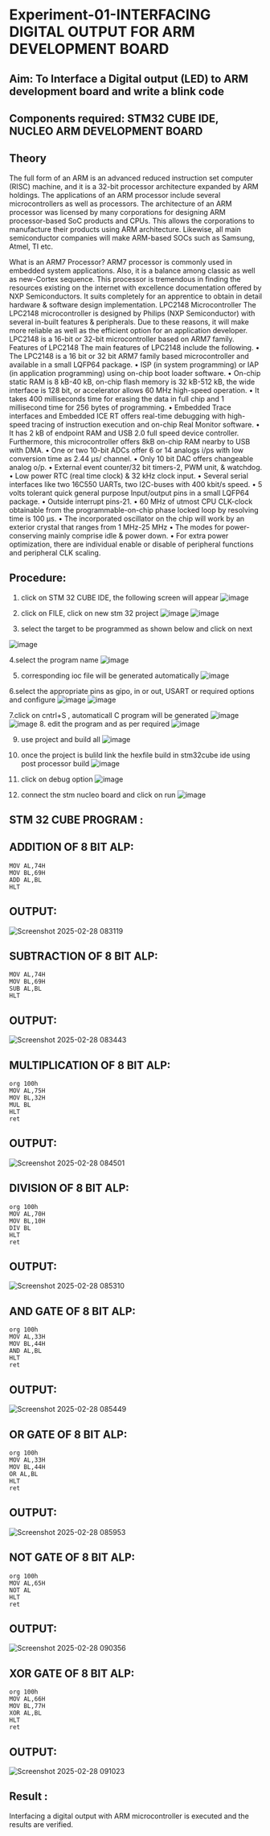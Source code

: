 # Experiment-01-INTERFACING DIGITAL OUTPUT FOR ARM DEVELOPMENT BOARD 
 

## Aim: To Interface a Digital output (LED) to ARM development board and write a blink code 
## Components required: STM32 CUBE IDE, NUCLEO ARM DEVELOPMENT BOARD  
## Theory 
The full form of an ARM is an advanced reduced instruction set computer (RISC) machine, and it is a 32-bit processor architecture expanded by ARM holdings. The applications of an ARM processor include several microcontrollers as well as processors. The architecture of an ARM processor was licensed by many corporations for designing ARM processor-based SoC products and CPUs. This allows the corporations to manufacture their products using ARM architecture. Likewise, all main semiconductor companies will make ARM-based SOCs such as Samsung, Atmel, TI etc.

What is an ARM7 Processor?
ARM7 processor is commonly used in embedded system applications. Also, it is a balance among classic as well as new-Cortex sequence. This processor is tremendous in finding the resources existing on the internet with excellence documentation offered by NXP Semiconductors. It suits completely for an apprentice to obtain in detail hardware & software design implementation.
LPC2148 Microcontroller
 The LPC2148 microcontroller is designed by Philips (NXP Semiconductor) with several in-built features & peripherals. Due to these reasons, it will make more reliable as well as the efficient option for an application developer. LPC2148 is a 16-bit or 32-bit microcontroller based on ARM7 family.
Features of LPC2148
The main features of LPC2148 include the following.
•	The LPC2148 is a 16 bit or 32 bit ARM7 family based microcontroller and available in a small LQFP64 package.
•	ISP (in system programming) or IAP (in application programming) using on-chip boot loader software.
•	On-chip static RAM is 8 kB-40 kB, on-chip flash memory is 32 kB-512 kB, the wide interface is 128 bit, or accelerator allows 60 MHz high-speed operation.
•	It takes 400 milliseconds time for erasing the data in full chip and 1 millisecond time for 256 bytes of programming.
•	Embedded Trace interfaces and Embedded ICE RT offers real-time debugging with high-speed tracing of instruction execution and on-chip Real Monitor software.
•	It has 2 kB of endpoint RAM and USB 2.0 full speed device controller. Furthermore, this microcontroller offers 8kB on-chip RAM nearby to USB with DMA.
•	One or two 10-bit ADCs offer 6 or 14 analogs i/ps with low conversion time as 2.44 μs/ channel.
•	Only 10 bit DAC offers changeable analog o/p.
•	External event counter/32 bit timers-2, PWM unit, & watchdog.
•	Low power RTC (real time clock) & 32 kHz clock input.
•	Several serial interfaces like two 16C550 UARTs, two I2C-buses with 400 kbit/s speed.
•	5 volts tolerant quick general purpose Input/output pins in a small LQFP64 package.
•	Outside interrupt pins-21.
•	60 MHz of utmost CPU CLK-clock obtainable from the programmable-on-chip phase locked loop by resolving time is 100 μs.
•	The incorporated oscillator on the chip will work by an exterior crystal that ranges from 1 MHz-25 MHz
•	The modes for power-conserving mainly comprise idle & power down.
•	For extra power optimization, there are individual enable or disable of peripheral functions and peripheral CLK scaling.
 
 

## Procedure:
 1. click on STM 32 CUBE IDE, the following screen will appear 
 ![image](https://user-images.githubusercontent.com/36288975/226189166-ac10578c-c059-40e7-8b80-9f84f64bf088.png)

 2. click on FILE, click on new stm 32 project 
 ![image](https://user-images.githubusercontent.com/36288975/226189215-2d13ebfb-507f-44fc-b772-02232e97c0e3.png)
![image](https://user-images.githubusercontent.com/36288975/226189230-bf2d90dd-9695-4aaf-b2a6-6d66454e81fc.png)
3. select the target to be programmed  as shown below and click on next 

![image](https://user-images.githubusercontent.com/36288975/226189280-ed5dcf1d-dd8d-43ae-815d-491085f4863b.png)

4.select the program name 
![image](https://user-images.githubusercontent.com/36288975/226189316-09832a30-4d1a-4d4f-b8ad-2dc28f137711.png)


5. corresponding ioc file will be generated automatically 
![image](https://user-images.githubusercontent.com/36288975/226189378-3abbdee2-0df6-470f-a3cd-79c74e3d3ad8.png)

6.select the appropriate pins as gipo, in or out, USART or required options and configure 
![image](https://user-images.githubusercontent.com/36288975/226189403-f7179f1a-3eae-4637-826b-ab4ec35ba1e1.png)
![image](https://user-images.githubusercontent.com/36288975/226189425-2b2414ce-49b3-4b61-a260-c658cb2e4152.png)


7.click on cntrl+S , automaticall C program will be generated 
![image](https://user-images.githubusercontent.com/36288975/226189443-8b43451d-0b14-47e4-a20b-cc09c6ad8458.png)
![image](https://user-images.githubusercontent.com/36288975/226189450-85ffa969-2ffb-4788-81e5-72d60fdda0f1.png)
8. edit the program and as per required 
![image](https://user-images.githubusercontent.com/36288975/226189461-a573e62f-a109-4631-a250-a20925758fe0.png)

9. use project and build all 
![image](https://user-images.githubusercontent.com/36288975/226189554-3f7101ac-3f41-48fc-abc7-480bd6218dec.png)
10. once the project is bulild link the hexfile build in stm32cube ide using post processor build 
![image](https://user-images.githubusercontent.com/36288975/226189577-c61cc1eb-3990-4968-8aa6-aefffc766b70.png)

11. click on debug option 
![image](https://user-images.githubusercontent.com/36288975/226189625-37daa9a3-62e9-42b5-a5ce-2ac63345905b.png)


12. connect the stm nucleo board and click on run 
![image](https://user-images.githubusercontent.com/36288975/226189649-b5dff389-91df-4eca-b84a-1127c6562637.png)





## STM 32 CUBE PROGRAM :
## ADDITION OF 8 BIT ALP:
```
MOV AL,74H
MOV BL,69H
ADD AL,BL
HLT
```
## OUTPUT:
![Screenshot 2025-02-28 083119](https://github.com/user-attachments/assets/3d4f0f07-fb87-4e32-bb8d-c3d5d2dbace3)

## SUBTRACTION OF 8 BIT ALP:
```
MOV AL,74H
MOV BL,69H
SUB AL,BL
HLT
```
## OUTPUT:
![Screenshot 2025-02-28 083443](https://github.com/user-attachments/assets/59fb8c36-1920-4378-9611-083d2f1f4f08)

## MULTIPLICATION OF 8 BIT ALP:
```
org 100h
MOV AL,75H
MOV BL,32H
MUL BL
HLT
ret
```
## OUTPUT:
![Screenshot 2025-02-28 084501](https://github.com/user-attachments/assets/47c0e819-6ca6-4ca0-96fa-a67fbc489dc0)

## DIVISION OF 8 BIT ALP:
```
org 100h
MOV AL,70H
MOV BL,10H
DIV BL
HLT
ret
```
## OUTPUT:
![Screenshot 2025-02-28 085310](https://github.com/user-attachments/assets/9d192f60-580f-4e2e-b364-a9a5ea16c975)

## AND GATE OF 8 BIT ALP:
```
org 100h
MOV AL,33H
MOV BL,44H
AND AL,BL
HLT
ret
```
## OUTPUT:
![Screenshot 2025-02-28 085449](https://github.com/user-attachments/assets/2102ce1d-68f8-4a62-bf5b-0d8854dc211a)


## OR GATE OF 8 BIT ALP:
```
org 100h
MOV AL,33H
MOV BL,44H
OR AL,BL
HLT
ret
```
## OUTPUT:
![Screenshot 2025-02-28 085953](https://github.com/user-attachments/assets/a83f45b0-01dc-4de5-b4d0-01f8b4b59371)


## NOT GATE OF 8 BIT ALP:
```
org 100h
MOV AL,65H
NOT AL
HLT
ret
```
## OUTPUT:
![Screenshot 2025-02-28 090356](https://github.com/user-attachments/assets/042fe44d-6ba6-4cd3-ad1b-fc038502d2ec)


## XOR GATE OF 8 BIT ALP:
```
org 100h
MOV AL,66H
MOV BL,77H
XOR AL,BL
HLT
ret
```
## OUTPUT:
![Screenshot 2025-02-28 091023](https://github.com/user-attachments/assets/e4d10e74-fa8b-49bf-ae28-2a96952ce952)

## Result :
Interfacing a digital output with ARM microcontroller is executed and the results are verified.


